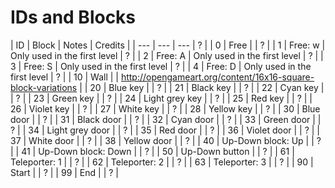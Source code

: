 # IDs and Blocks
| ID | Block | Notes | Credits |
| --- | --- | --- | ? |
| 0 | Free |  | ? |
| 1 | Free: w | Only used in the first level | ? |
| 2 | Free: A | Only used in the first level | ? |
| 3 | Free: S | Only used in the first level | ? |
| 4 | Free: D | Only used in the first level | ? |
| 10 | Wall |  | http://opengameart.org/content/16x16-square-block-variations |
| 20 | Blue key |  | ? |
| 21 | Black key |  | ? |
| 22 | Cyan key |  | ? |
| 23 | Green key |  | ? |
| 24 | Light grey key |  | ? |
| 25 | Red key |  | ? |
| 26 | Violet key |  | ? |
| 27 | White key |  | ? |
| 28 | Yellow key |  | ? |
| 30 | Blue door |  | ? |
| 31 | Black door |  | ? |
| 32 | Cyan door |  | ? |
| 33 | Green door |  | ? |
| 34 | Light grey door |  | ? |
| 35 | Red door |  | ? |
| 36 | Violet door |  | ? |
| 37 | White door |  | ? |
| 38 | Yellow door |  | ? |
| 40 | Up-Down block: Up |  | ? |
| 41 | Up-Down block: Down |  | ? |
| 50 | Up-Down button |  | ? |
| 61 | Teleporter: 1 |  | ? |
| 62 | Teleporter: 2 |  | ? |
| 63 | Teleporter: 3 |  | ? |
| 90 | Start |  | ? |
| 99 | End |  | ? |
